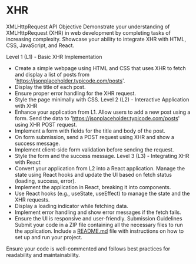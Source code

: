 # XHR
XMLHttpRequest API 
Objective
Demonstrate your understanding of XMLHttpRequest (XHR) in web development by completing tasks of increasing
complexity. Showcase your ability to integrate XHR with HTML, CSS, JavaScript, and React.

Level 1 (L1) - Basic XHR Implementation

- Create a simple webpage using HTML and CSS that uses XHR to fetch and display a list of posts from 'https://jsonplaceholder.typicode.com/posts'.
- Display the title of each post.
- Ensure proper error handling for the XHR request.
- Style the page minimally with CSS.
Level 2 (L2) - Interactive Application with XHR
- Enhance your application from L1. Allow users to add a new post using a form. Send the data to 'https://jsonplaceholder.typicode.com/posts' using XHR POST request.
- Implement a form with fields for the title and body of the post.
- On form submission, send a POST request using XHR and show a success message.
- Implement client-side form validation before sending the request.
- Style the form and the success message.
Level 3 (L3) - Integrating XHR with React
- Convert your application from L2 into a React application. Manage the state using React hooks and update the UI based on fetch status (loading, success, error).
- Implement the application in React, breaking it into components.
- Use React hooks (e.g., useState, useEffect) to manage the state and the XHR requests.
- Display a loading indicator while fetching data.
- Implement error handling and show error messages if the fetch fails.
- Ensure the UI is responsive and user-friendly.
Submission Guidelines
Submit your code in a ZIP file containing all the necessary files to run the application.
Include a [README.md](http://readme.md/) file with instructions on how to set up and run your project.

Ensure your code is well-commented and follows best practices for readability and maintainability.

